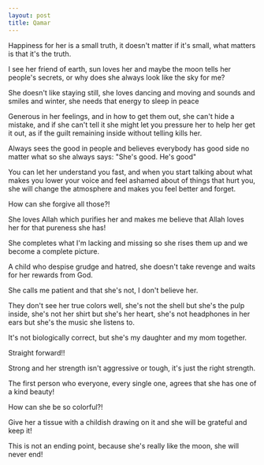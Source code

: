 ```yaml
---
layout: post
title: Qamar
---
```


Happiness for her is a small truth, it doesn't matter if it's small, what matters is that it's the truth.

I see her friend of earth, sun loves her and maybe the moon tells her people's secrets, or why does she always look like the sky for me?

She doesn't like staying still, she loves dancing and moving and sounds and smiles and winter, she needs that energy to sleep in peace

Generous in her feelings, and in how to get them out, she can't hide a mistake, and if she can't tell it she might let you pressure her to help her get it out, as if the guilt remaining inside without telling kills her.

Always sees the good in people and believes everybody has good side no matter what so she always says: "She's good. He's good" 

You can let her understand you fast, and when you start talking about what makes you lower your voice and feel ashamed about of things that hurt you, she will change the atmosphere and makes you feel better and forget.

How can she forgive all those?!

She loves Allah which purifies her and makes me believe that Allah loves her for that pureness she has!

She completes what I'm lacking and missing so she rises them up and we become a complete picture. 

A child who despise grudge and hatred, she doesn't take revenge and waits for her rewards from God.

She calls me patient and that she's not, I don't believe her.

They don't see her true colors well, she's not the shell but she's the pulp inside, she's not her shirt but she's her heart, she's not headphones in her ears but she's the music she listens to.

It's not biologically correct, but she's my daughter and my mom together.

Straight forward!!

Strong and her strength isn't aggressive or tough, it's just the right strength.

The first person who everyone, every single one, agrees that she has one of a kind beauty!

How can she be so colorful?!

Give her a tissue with a childish drawing on it and she will be grateful and keep it!

This is not an ending point, because she's really like the moon, she will never end!
